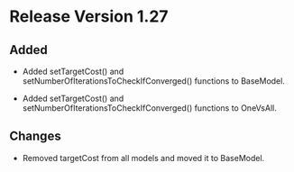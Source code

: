 # Release Version 1.27

## Added

* Added setTargetCost() and setNumberOfIterationsToCheckIfConverged() functions to BaseModel.

* Added setTargetCost() and setNumberOfIterationsToCheckIfConverged() functions to OneVsAll.

## Changes

* Removed targetCost from all models and moved it to BaseModel.
